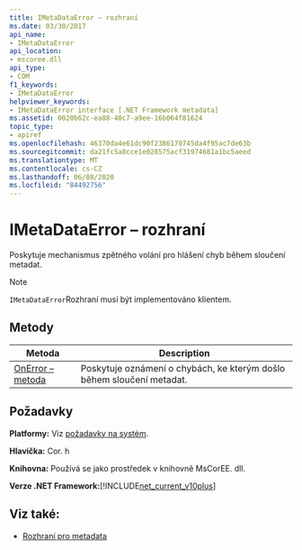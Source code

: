 ```yaml
---
title: IMetaDataError – rozhraní
ms.date: 03/30/2017
api_name:
- IMetaDataError
api_location:
- mscoree.dll
api_type:
- COM
f1_keywords:
- IMetaDataError
helpviewer_keywords:
- IMetaDataError interface [.NET Framework metadata]
ms.assetid: 0020b62c-ea88-40c7-a9ee-16b064f81624
topic_type:
- apiref
ms.openlocfilehash: 46370da4e61dc90f2386170745da4f95ac7de63b
ms.sourcegitcommit: da21fc5a8cce1e028575acf31974681a1bc5aeed
ms.translationtype: MT
ms.contentlocale: cs-CZ
ms.lasthandoff: 06/08/2020
ms.locfileid: "84492756"
---
```

# <a name="imetadataerror-interface"></a>IMetaDataError – rozhraní
Poskytuje mechanismus zpětného volání pro hlášení chyb během sloučení metadat.  
  
> [!NOTE]
> `IMetaDataError`Rozhraní musí být implementováno klientem.  
  
## <a name="methods"></a>Metody  
  
|Metoda|Description|  
|------------|-----------------|  
|[OnError – metoda](imetadataerror-onerror-method.md)|Poskytuje oznámení o chybách, ke kterým došlo během sloučení metadat.|  
  
## <a name="requirements"></a>Požadavky  
 **Platformy:** Viz [požadavky na systém](../../get-started/system-requirements.md).  
  
 **Hlavička:** Cor. h  
  
 **Knihovna:** Používá se jako prostředek v knihovně MsCorEE. dll.  
  
 **Verze .NET Framework:**[!INCLUDE[net_current_v10plus](../../../../includes/net-current-v10plus-md.md)]  
  
## <a name="see-also"></a>Viz také:

- [Rozhraní pro metadata](metadata-interfaces.md)
